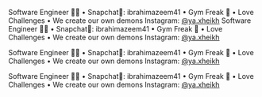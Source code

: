 Software Engineer 🧑‍💻
•  Snapchat👻: ibrahimazeem41
•  Gym Freak 🔩
•  Love Challenges
•  We create our own demons
Instagram: [@ya.xheikh](https://instagram.com/ya.xheikh)
Software Engineer 🧑‍💻
•  Snapchat👻: ibrahimazeem41
•  Gym Freak 🔩
•  Love Challenges
•  We create our own demons
Instagram: [@ya.xheikh](https://instagram.com/ya.xheikh)

Software Engineer 🧑‍💻
•  Snapchat👻: ibrahimazeem41
•  Gym Freak 🔩
•  Love Challenges
•  We create our own demons
Instagram: [@ya.xheikh](https://instagram.com/ya.xheikh)

Software Engineer 🧑‍💻
•  Snapchat👻: ibrahimazeem41
•  Gym Freak 🔩
•  Love Challenges
•  We create our own demons
Instagram: [@ya.xheikh](https://instagram.com/ya.xheikh)
